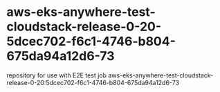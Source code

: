 # aws-eks-anywhere-test-cloudstack-release-0-20-5dcec702-f6c1-4746-b804-675da94a12d6-73
repository for use with E2E test job aws-eks-anywhere-test-cloudstack-release-0-20:5dcec702-f6c1-4746-b804-675da94a12d6-73
